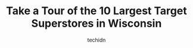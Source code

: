 ---
layout: ampstory
image: https://i0.wp.com/paketmu.com/wp-content/uploads/2023/06/target-0-in-wisconsin-1686367908.jpeg?resize=640,853
author: techidn
featured: false
description: Explore the diverse Target Superstore scene in Wisconsin, home to an incredible selection of 10 establishments catering to every taste. Whether youre in search of iconic favorites or undisc
title: Take a Tour of the 10 Largest Target Superstores in Wisconsin
cover:
   title: Take a Tour of the 10 Largest Target Superstores in Wisconsin
   subtitle: RICKPATE
   background: https://paketmu.com/wp-content/uploads/2023/06/target-0-in-wisconsin-1686367908.jpeg

pages: 
 - layout: thirds
   top: <h1>#1 Target</h1>
   bottom: "<p>I had an Amazing experience with Wendy from Guest Services! She helped me get an item I really needed but unfortunately I couldnt place the order on the aire for pick up</p>"
   background: https://paketmu.com/wp-content/uploads/2023/06/target-1-in-wisconsin-1686367909.jpeg
   backgroundblur: true
 - layout: thirds
   top: <h1>#2 Target</h1>
   bottom: "<p>I just wanted to tell you what a good job Deja (not sure if I am spelling it correctly) did in the store today. I needed some extra help and she stepped right in without </p>"
   background: https://paketmu.com/wp-content/uploads/2023/06/target-2-in-wisconsin-1686367909.jpeg
   cta:
      link: https://paketmu.com/take-a-tour-of-the-10-largest-target-superstores-in-wisconsin/
      text: Take a Tour of the 10 Largest Target Superstores in Wisconsin
 - layout: thirds
   top: <h1>#3 Target</h1>
   bottom: "<p>I love Target. The look and feel of the store, the selection of things, and best of all, the fair prices and DRIVE UP!! I mean, someone shops for me AND brings it to my c</p>"
   background: https://paketmu.com/wp-content/uploads/2023/06/target-3-in-wisconsin-1686367910.jpeg
   cta:
      link: https://paketmu.com/take-a-tour-of-the-10-largest-target-superstores-in-wisconsin/
      text: Take a Tour of the 10 Largest Target Superstores in Wisconsin
 - layout: thirds
   top: <h1>#4 Target</h1>
   bottom: "<p>6321 McKee Rd, Fitchburg, WI 53719, United States</p>"
   background: https://images.unsplash.com/photo-1561679660-d00ee1e0dc8e?ixlib=rb-4.0.3&ixid=MnwxMjA3fDB8MHxwaG90by1wYWdlfHx8fGVufDB8fHx8&auto=format&fit=crop&w=640&h=853&q=80
   cta:
      link: https://paketmu.com/take-a-tour-of-the-10-largest-target-superstores-in-wisconsin/
      text: Take a Tour of the 10 Largest Target Superstores in Wisconsin
 - layout: thirds
   top: <h1>#5 Target</h1>
   bottom: "<p>4301 Lien Rd, Madison, WI 53704, United States</p>"
   background: https://images.unsplash.com/photo-1536745287225-21d689278fd1?ixlib=rb-4.0.3&ixid=MnwxMjA3fDB8MHxwaG90by1wYWdlfHx8fGVufDB8fHx8&auto=format&fit=crop&w=640&h=853&q=80
   cta:
      link: https://paketmu.com/take-a-tour-of-the-10-largest-target-superstores-in-wisconsin/
      text: Take a Tour of the 10 Largest Target Superstores in Wisconsin
 - layout: thirds
   top: <h1>#6 Target</h1>
   bottom: "<p>3649 S Hastings Way, Eau Claire, WI 54701, United States</p>"
   background: https://images.unsplash.com/photo-1524169358666-79f22534bc6e?ixlib=rb-4.0.3&ixid=MnwxMjA3fDB8MHxwaG90by1wYWdlfHx8fGVufDB8fHx8&auto=format&fit=crop&w=640&h=853&q=80
   cta:
      link: https://paketmu.com/take-a-tour-of-the-10-largest-target-superstores-in-wisconsin/
      text: Take a Tour of the 10 Largest Target Superstores in Wisconsin
 - layout: thirds
   top: <h1>#7 Target</h1>
   bottom: "<p>8989 S Howell Ave, Oak Creek, WI 53154, United States</p>"
   background: https://images.unsplash.com/photo-1618556658017-fd9c732d1360?ixlib=rb-4.0.3&ixid=MnwxMjA3fDB8MHxwaG90by1wYWdlfHx8fGVufDB8fHx8&auto=format&fit=crop&w=640&h=853&q=80
   cta:
      link: https://paketmu.com/take-a-tour-of-the-10-largest-target-superstores-in-wisconsin/
      text: Take a Tour of the 10 Largest Target Superstores in Wisconsin
 - layout: thirds
   middle: Continue reading...
   background: https://images.unsplash.com/photo-1553949345-eb786bb3f7ba?ixlib=rb-4.0.3&ixid=MnwxMjA3fDB8MHxwaG90by1wYWdlfHx8fGVufDB8fHx8&auto=format&fit=crop&w=640&h=853&q=80
   cta:
      link: https://paketmu.com/take-a-tour-of-the-10-largest-target-superstores-in-wisconsin/
      text: Take a Tour of the 10 Largest Target Superstores in Wisconsin
      
---